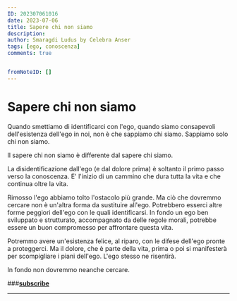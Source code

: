 ```yaml
---
ID: 202307061016
date: 2023-07-06
title: Sapere chi non siamo
description:
author: Smaragdi Ludus by Celebra Anser
tags: [ego, conoscenza]
comments: true


fromNoteID: []
---
```


# Sapere chi non siamo

Quando smettiamo di identificarci con l'ego, quando siamo consapevoli dell'esistenza dell'ego in noi, non è che sappiamo chi siamo. Sappiamo solo chi non siamo.

Il sapere chi non siamo è differente dal sapere chi siamo.

La disidentificazione dall'ego (e dal dolore prima) è soltanto il primo passo verso la conoscenza. E' l'inizio di un cammino che dura tutta la vita e che continua oltre la vita.

Rimosso l'ego abbiamo tolto l'ostacolo più grande. Ma ciò che dovremmo cercare non è un'altra forma da sustituire all'ego. Potrebbero esserci altre forme peggiori dell'ego con le quali identificarsi. In fondo un ego ben sviluppato e strutturato, accompagnato da delle regole morali, potrebbe essere un buon compromesso per affrontare questa vita.

Potremmo avere un'esistenza felice, al riparo, con le difese dell'ego pronte a proteggerci. Ma il dolore, che è parte della vita, prima o poi si manifesterà per scompigliare i piani dell'ego. L'ego stesso ne risentirà.

In fondo non dovremmo neanche cercare.

###**[subscribe](https://forms.gle/81QTtwV9HiRb8o3y6)**

---